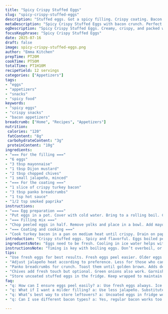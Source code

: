 ```yaml
---
title: "Spicy Crispy Stuffed Eggs"
slug: "spicy-crispy-stuffed-eggs"
description: "Stuffed eggs. Got a spicy filling. Crispy coating. Bacon adds crunch. An overall delightful bite. Not your regular deviled eggs. Packed with heat from jalapeños. Tangy mayonnaise brings zing. Panko gives that crunch. Great as a snack or appetizer."
metaDescription: "Spicy Crispy Stuffed Eggs with bacon crunch. Perfect for gatherings. Creamy filling with jalapeño heat. Enjoy cold or warm. A delightful snack."
ogDescription: "Spicy Crispy Stuffed Eggs. Creamy, crispy, and packed with flavor. Great appetizer for parties. Bacon adds crunch. Serve with drinks."
focusKeyphrase: "Spicy Crispy Stuffed Eggs"
date: 2025-07-16
draft: false
image: spicy-crispy-stuffed-eggs.png
author: "Emma Kitchen"
prepTime: PT20M
cookTime: PT50M
totalTime: PT1H10M
recipeYield: 12 servings
categories: ["Appetizers"]
tags:
- "eggs"
- "appetizers"
- "snacks"
- "spicy food"
keywords:
- "spicy eggs"
- "crispy snacks"
- "bacon appetizers"
breadcrumb: ["Home", "Recipes", "Appetizers"]
nutrition: 
 calories: "120"
 fatContent: "8g"
 carbohydrateContent: "3g"
 proteinContent: "10g"
ingredients:
- "=== For the filling ==="
- "6 eggs"
- "3 tbsp mayonnaise"
- "1 tbsp Dijon mustard"
- "2 tbsp chopped chives"
- "1 small jalapeño, minced"
- "=== For the coating ==="
- "1 slice of crispy turkey bacon"
- "3 tbsp panko breadcrumbs"
- "1 tsp hot sauce"
- "1/2 tsp smoked paprika"
instructions:
- "=== Egg preparation ==="
- "Put eggs in a pot. Cover with cold water. Bring to a rolling boil. Cover and turn off heat. Let sit for 10 minutes. Drain and cool in ice water for 15 minutes. Peel under running water."
- "=== Filling mix ==="
- "Chop peeled eggs in half. Remove yolks and place in a bowl. Add mayonnaise, mustard, chives, and jalapeño. Mash until smooth. Fill egg whites with this mixture."
- "=== Coating and cooking ==="
- "Cook turkey bacon in a pan on medium heat until crispy. Drain on paper towels. In the same pan, add panko, hot sauce, and smoked paprika. Toast for 3 minutes until golden. Break bacon into pieces. Mix with panko. Press filled eggs into this mixture for coating. Serve on a platter."
introduction: "Crispy stuffed eggs. Spicy and flavorful. Eggs boiled perfectly. Filling is creamy from mayo. A kick of heat with jalapeños. Crunch from toasty panko. Easy to prepare. Good for gatherings. A hit every time. Serve cold or warm. A delightful snack. Great with drinks too."
ingredientsNote: "Eggs need to be fresh. Cooling in ice water helps with peeling. Turkey bacon can be substituted with regular bacon. Panko should be golden brown for best crunch. Adjust spicy level with less jalapeño. Use any hot sauce you like. Fresh chives add a nice touch. Optional toppings could include extra chives."
instructionsNote: "Timing is key with boiling eggs. Don’t overboil, or yolks become green. Toasting panko adds depth to flavor. Mix filling well for a smooth finish. Coat eggs right before serving for maximum crispiness. Can store uncoated eggs in fridge. Best consumed within a day for freshness. Serve on a nice plate, garnished with extra chives."
tips:
- "Use fresh eggs for best results. Fresh eggs peel easier. Older eggs can be pesky. Ice bath helps a lot. Peel under running water. This technique works wonders. Patience is key. Don't rush the cooling."
- "Adjust jalapeño heat according to preference. Less for those who can’t take spice. More for a fiery kick. Taste the filling after mixing. Balance flavors with mayo and mustard. A bite matters. Mix well for smooth texture."
- "Panko breadcrumbs for crunch. Toast them until golden brown. Adds depth in flavor. Mix with bacon for that crunch factor. Press egg halves into mixture firmly. Coat well before serving. Crispiness peaks just after coating."
- "Chives add fresh touch but optional. Green onions also work. Garnish eggs creatively, if desired. Additional toppings like herbs can elevate. Experiment with different hot sauces. Each offers unique heat level."
- "Store uncoated stuffed eggs in the fridge. Keep wrapped to maintain freshness. Best enjoyed within one day. Crispiness diminishes over time. Coat just prior to serving. Consider multiple serving options. Make ahead for convenience."
faq:
- "q: How can I ensure eggs peel easily? a: Use fresh eggs always. Ice bath right after boiling helps. Run under cold water for best peeling. Avoid overcooking, results in green yolks."
- "q: What if I want a milder filling? a: Use less jalapeño. Substitute with mild peppers. Maybe add more mayo for creaminess. Balance flavors carefully for a good bite."
- "q: What’s best way to store leftovers? a: Uncoated eggs in fridge work well. Wrap them properly. Keep fresh for a day. Coating later keeps crisp longer. Consider multiple batches to enjoy."
- "q: Can I use different bacon types? a: Yes, regular bacon works too. Flavor changes but adds saltiness. Try turkey bacon for less fat. Consider vegetarian options. Adapt as needed for dietary preferences."

---
```

